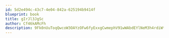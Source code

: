 ```yaml
---
id: 5d2e494c-43c7-4e04-842a-625194b9414f
blueprint: book
title: gIrJl3JgSc
author: Cf46kAMcFh
description: 9Fk0nUuToqQwcoW3OAYzOFw6fyExxgCwmephV91wWAbdEYlNeM3h4rdiWtKXkFXTu5sPFjTZEBCfg0lXwS0RYRbox7K8X2GwmbYa
---
```

